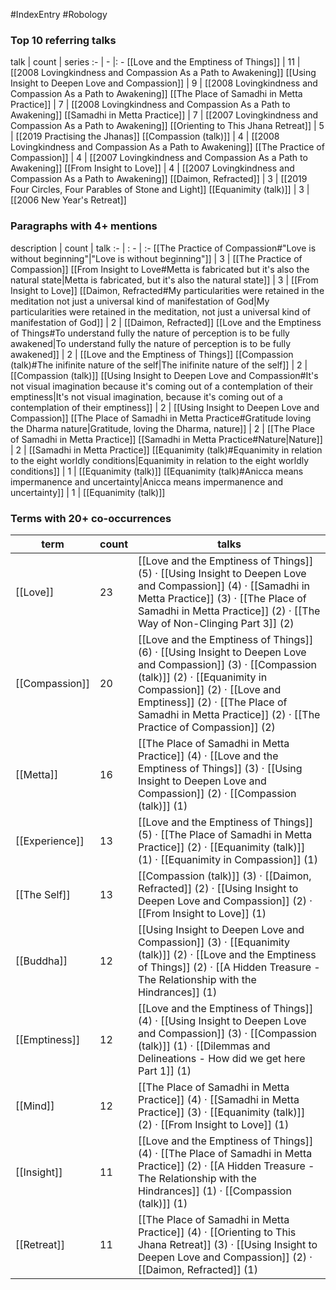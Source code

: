 #IndexEntry #Robology

### Top 10 referring talks
talk | count | series
:- | - |: -
[[Love and the Emptiness of Things]] | 11 | [[2008 Lovingkindness and Compassion As a Path to Awakening]]
[[Using Insight to Deepen Love and Compassion]] | 9 | [[2008 Lovingkindness and Compassion As a Path to Awakening]]
[[The Place of Samadhi in Metta Practice]] | 7 | [[2008 Lovingkindness and Compassion As a Path to Awakening]]
[[Samadhi in Metta Practice]] | 7 | [[2007 Lovingkindness and Compassion As a Path to Awakening]]
[[Orienting to This Jhana Retreat]] | 5 | [[2019 Practising the Jhanas]]
[[Compassion (talk)]] | 4 | [[2008 Lovingkindness and Compassion As a Path to Awakening]]
[[The Practice of Compassion]] | 4 | [[2007 Lovingkindness and Compassion As a Path to Awakening]]
[[From Insight to Love]] | 4 | [[2007 Lovingkindness and Compassion As a Path to Awakening]]
[[Daimon, Refracted]] | 3 | [[2019 Four Circles, Four Parables of Stone and Light]]
[[Equanimity (talk)]] | 3 | [[2006 New Year's Retreat]]

### Paragraphs with 4+ mentions
description | count | talk
:- | : - | :-
[[The Practice of Compassion#"Love is without beginning"\|"Love is without beginning"]] | 3 | [[The Practice of Compassion]]
[[From Insight to Love#Metta is fabricated but it's also the natural state\|Metta is fabricated, but it's also the natural state]] | 3 | [[From Insight to Love]]
[[Daimon, Refracted#My particularities were retained in the meditation not just a universal kind of manifestation of God\|My particularities were retained in the meditation, not just a universal kind of manifestation of God]] | 2 | [[Daimon, Refracted]]
[[Love and the Emptiness of Things#To understand fully the nature of perception is to be fully awakened\|To understand fully the nature of perception is to be fully awakened]] | 2 | [[Love and the Emptiness of Things]]
[[Compassion (talk)#The inifinite nature of the self\|The inifinite nature of the self]] | 2 | [[Compassion (talk)]]
[[Using Insight to Deepen Love and Compassion#It's not visual imagination because it's coming out of a contemplation of their emptiness\|It's not visual imagination, because it's coming out of a contemplation of their emptiness]] | 2 | [[Using Insight to Deepen Love and Compassion]]
[[The Place of Samadhi in Metta Practice#Gratitude loving the Dharma nature\|Gratitude, loving the Dharma, nature]] | 2 | [[The Place of Samadhi in Metta Practice]]
[[Samadhi in Metta Practice#Nature\|Nature]] | 2 | [[Samadhi in Metta Practice]]
[[Equanimity (talk)#Equanimity in relation to the eight worldly conditions\|Equanimity in relation to the eight worldly conditions]] | 1 | [[Equanimity (talk)]]
[[Equanimity (talk)#Anicca means impermanence and uncertainty\|Anicca means impermanence and uncertainty]] | 1 | [[Equanimity (talk)]]

### Terms with 20+ co-occurrences
term | count | talks
-|-|-
[[Love]] | 23 | <span class="counts">[[Love and the Emptiness of Things]] (5) · [[Using Insight to Deepen Love and Compassion]] (4) · [[Samadhi in Metta Practice]] (3) · [[The Place of Samadhi in Metta Practice]] (2) · [[The Way of Non-Clinging Part 3]] (2)</span> 
[[Compassion]] | 20 | <span class="counts">[[Love and the Emptiness of Things]] (6) · [[Using Insight to Deepen Love and Compassion]] (3) · [[Compassion (talk)]] (2) · [[Equanimity in Compassion]] (2) · [[Love and Emptiness]] (2) · [[The Place of Samadhi in Metta Practice]] (2) · [[The Practice of Compassion]] (2)</span> 
[[Metta]] | 16 | <span class="counts">[[The Place of Samadhi in Metta Practice]] (4) · [[Love and the Emptiness of Things]] (3) · [[Using Insight to Deepen Love and Compassion]] (2) · [[Compassion (talk)]] (1)</span> 
[[Experience]] | 13 | <span class="counts">[[Love and the Emptiness of Things]] (5) · [[The Place of Samadhi in Metta Practice]] (2) · [[Equanimity (talk)]] (1) · [[Equanimity in Compassion]] (1)</span> 
[[The Self]] | 13 | <span class="counts">[[Compassion (talk)]] (3) · [[Daimon, Refracted]] (2) · [[Using Insight to Deepen Love and Compassion]] (2) · [[From Insight to Love]] (1)</span> 
[[Buddha]] | 12 | <span class="counts">[[Using Insight to Deepen Love and Compassion]] (3) · [[Equanimity (talk)]] (2) · [[Love and the Emptiness of Things]] (2) · [[A Hidden Treasure - The Relationship with the Hindrances]] (1)</span> 
[[Emptiness]] | 12 | <span class="counts">[[Love and the Emptiness of Things]] (4) · [[Using Insight to Deepen Love and Compassion]] (3) · [[Compassion (talk)]] (1) · [[Dilemmas and Delineations - How did we get here Part 1]] (1)</span> 
[[Mind]] | 12 | <span class="counts">[[The Place of Samadhi in Metta Practice]] (4) · [[Samadhi in Metta Practice]] (3) · [[Equanimity (talk)]] (2) · [[From Insight to Love]] (1)</span> 
[[Insight]] | 11 | <span class="counts">[[Love and the Emptiness of Things]] (4) · [[The Place of Samadhi in Metta Practice]] (2) · [[A Hidden Treasure - The Relationship with the Hindrances]] (1) · [[Compassion (talk)]] (1)</span> 
[[Retreat]] | 11 | <span class="counts">[[The Place of Samadhi in Metta Practice]] (4) · [[Orienting to This Jhana Retreat]] (3) · [[Using Insight to Deepen Love and Compassion]] (2) · [[Daimon, Refracted]] (1)</span> 

